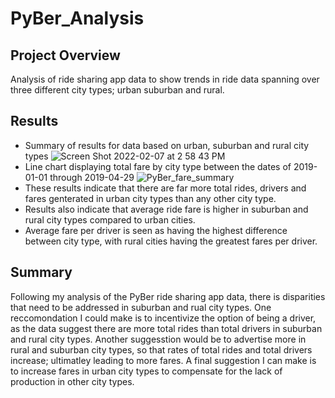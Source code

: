 # PyBer_Analysis

## Project Overview

Analysis of ride sharing app data to show trends in ride data spanning over three different city types; urban suburban and rural.

## Results

* Summary of results for data based on urban, suburban and rural city types
 ![Screen Shot 2022-02-07 at 2 58 43 PM](https://user-images.githubusercontent.com/96406929/152886590-63ff7c2e-1950-4c95-8763-86480bdc95cf.png)
* Line chart displaying total fare by city type between the dates of 2019-01-01 through 2019-04-29
  ![PyBer_fare_summary](https://user-images.githubusercontent.com/96406929/152889297-663eab9f-6b15-4663-b958-3e566706e2bb.png)
* These results indicate that there are far more total rides, drivers and fares genterated in urban city types than any other city type. 
* Results also indicate that average ride fare is higher in suburban and rural city types compared to urban cities.
* Average fare per driver is seen as having the highest difference between city type, with rural cities having the greatest fares per driver.

## Summary

Following my analysis of the PyBer ride sharing app data, there is disparities that need to be addressed in suburban and rual city types. One reccomondation I could make is to incentivize the option of being a driver, as the data suggest there are more total rides than total drivers in suburban and rural city types. Another suggesstion would be to advertise more in rural and suburban city types, so that rates of total rides and total drivers increase; ultimatley leading to more fares. A final suggestion I can make is to increase fares in urban city types to compensate for the lack of production in other city types. 
